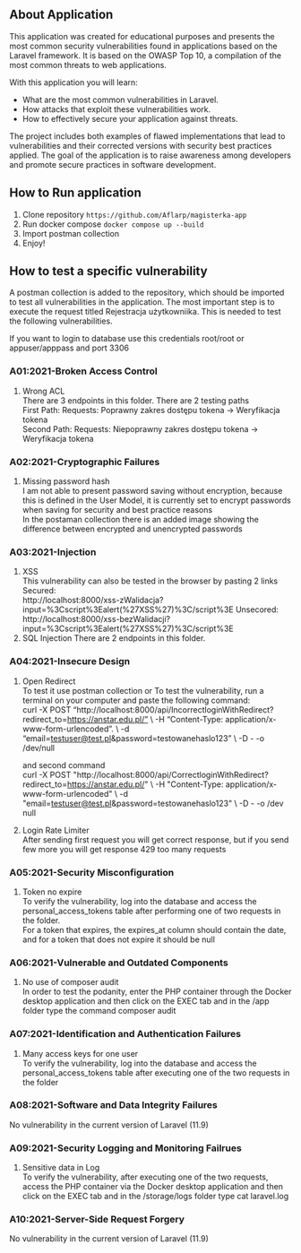 ## About Application

This application was created for educational purposes and presents the most common security vulnerabilities found in applications based on the Laravel framework. It is based on the OWASP Top 10, a compilation of the most common threats to web applications.

With this application you will learn:

-   What are the most common vulnerabilities in Laravel.
-   How attacks that exploit these vulnerabilities work.
-   How to effectively secure your application against threats.

The project includes both examples of flawed implementations that lead to vulnerabilities and their corrected versions with security best practices applied.
The goal of the application is to raise awareness among developers and promote secure practices in software development.

## How to Run application

1. Clone repository `https://github.com/Aflarp/magisterka-app`
2. Run docker compose `docker compose up --build`
3. Import postman collection
4. Enjoy!

## How to test a specific vulnerability

A postman collection is added to the repository, which should be imported to test all vulnerabilities in the application. The most important step is to execute the request titled Rejestracja użytkowniika. This is needed to test the following vulnerabilities.

If you want to login to database use this credentials
root/root or appuser/apppass and port 3306
### A01:2021-Broken Access Control

1. Wrong ACL  
   There are 3 endpoints in this folder. There are 2 testing paths  
   First Path: Requests: Poprawny zakres dostępu tokena -> Weryfikacja tokena  
   Second Path: Requests: Niepoprawny zakres dostępu tokena -> Weryfikacja tokena

### A02:2021-Cryptographic Failures

1. Missing password hash  
   I am not able to present password saving without encryption, because this is defined in the User Model, it is currently set to encrypt passwords when saving for security and best practice reasons  
   In the postaman collection there is an added image showing the difference between encrypted and unencrypted passwords

### A03:2021-Injection

1. XSS  
   This vulnerability can also be tested in the browser by pasting 2 links  
   Secured:  
   http://localhost:8000/xss-zWalidacja?input=%3Cscript%3Ealert(%27XSS%27)%3C/script%3E
   Unsecored:  
   http://localhost:8000/xss-bezWalidacji?input=%3Cscript%3Ealert(%27XSS%27)%3C/script%3E
2. SQL Injection
   There are 2 endpoints in this folder.

### A04:2021-Insecure Design

1. Open Redirect  
   To test it use postman collection or To test the vulnerability, run a terminal on your computer and paste the following command:  
   curl -X POST “http://localhost:8000/api/IncorrectloginWithRedirect?redirect_to=https://anstar.edu.pl/” \ -H “Content-Type: application/x-www-form-urlencoded”. \ -d “email=testuser@test.pl&password=testowanehaslo123” \ -D - -o /dev/null
   
   and second command  
   curl -X POST "http://localhost:8000/api/CorrectloginWithRedirect?redirect_to=https://anstar.edu.pl/" \ -H "Content-Type: application/x-www-form-urlencoded" \ -d "email=testuser@test.pl&password=testowanehaslo123" \ -D - -o /dev null  
2. Login Rate Limiter  
   After sending first request you will get correct response, but if you send few more you will get response 429 too many requests

### A05:2021-Security Misconfiguration

1. Token no expire  
   To verify the vulnerability, log into the database and access the personal_access_tokens table after performing one of two requests in the folder.  
   For a token that expires, the expires_at column should contain the date, and for a token that does not expire it should be null

### A06:2021-Vulnerable and Outdated Components

1. No use of composer audit  
   In order to test the podanity, enter the PHP container through the Docker desktop application and then click on the EXEC tab and in the /app folder type the command composer audit

### A07:2021-Identification and Authentication Failures

1. Many access keys for one user  
   To verify the vulnerability, log into the database and access the personal_access_tokens table after executing one of the two requests in the folder

### A08:2021-Software and Data Integrity Failures

No vulnerability in the current version of Laravel (11.9)

### A09:2021-Security Logging and Monitoring Failrues

1. Sensitive data in Log  
   To verify the vulnerability, after executing one of the two requests, access the PHP container via the Docker desktop application and then click on the EXEC tab and in the /storage/logs folder type cat laravel.log

### A10:2021-Server-Side Request Forgery

No vulnerability in the current version of Laravel (11.9)
